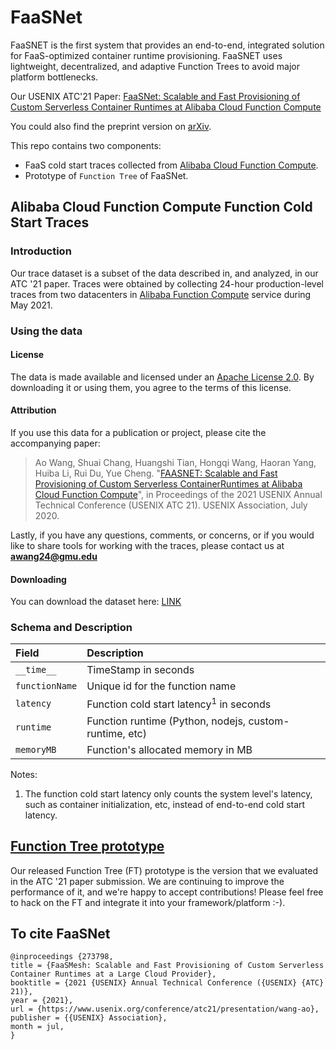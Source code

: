 # FaaSNet

FaaSNET is the first system that provides an end-to-end, integrated solution for FaaS-optimized container runtime provisioning. FaaSNET uses lightweight, decentralized, and adaptive Function Trees to avoid major platform bottlenecks.

Our USENIX ATC'21 Paper: [FaaSNet: Scalable and Fast Provisioning of Custom Serverless Container Runtimes at Alibaba Cloud Function Compute](https://www.usenix.org/conference/atc21/presentation/wang-ao)

You could also find the preprint version on [arXiv](https://arxiv.org/abs/2105.11229).

This repo contains two components:

- FaaS cold start traces collected from [Alibaba Cloud Function Compute](https://www.alibabacloud.com/product/function-compute).
- Prototype of ```Function Tree``` of FaaSNet.

## Alibaba Cloud Function Compute Function Cold Start Traces

### Introduction

Our trace dataset is a subset of the data described in, and analyzed, in our ATC '21 paper. Traces were obtained by collecting 24-hour production-level traces from two datacenters in [Alibaba Function Compute](https://www.alibabacloud.com/product/function-compute) service during May 2021.

### Using the data

#### License

The data is made available and licensed under an [Apache License 2.0](https://github.com/mason-leap-lab/FaaSNet/blob/main/LICENSE). By downloading it or using them, you agree to the terms of this license.

#### Attribution

If you use this data for a publication or project, please cite the accompanying paper:
> Ao Wang, Shuai Chang, Huangshi Tian, Hongqi Wang, Haoran Yang, Huiba Li, Rui Du, Yue Cheng. "[FAASNET: Scalable and Fast Provisioning of Custom Serverless ContainerRuntimes at Alibaba Cloud Function Compute](https://www.usenix.org/conference/atc21/presentation/wang-ao)", in Proceedings of the 2021 USENIX Annual Technical Conference (USENIX ATC 21). USENIX Association, July 2020.

Lastly, if you have any questions, comments, or concerns, or if you would like to share tools for working with the traces, please contact us at [**awang24@gmu.edu**](mailto:awang24@gmu.edu)

#### Downloading

You can download the dataset here: [LINK](https://drive.google.com/file/d/1YLkLhbeYwxobfMtY_5LWQZyHR_ewg6HK/view?usp=sharing
)

### Schema and Description

Field | Description
 :--- | :---
`__time__` | TimeStamp in seconds
`functionName` | Unique id for the function name
`latency` | Function cold start latency<sup>1</sup> in seconds
`runtime` | Function runtime (Python, nodejs, custom-runtime, etc)
`memoryMB` | Function's allocated memory in MB 

Notes:

1. The function cold start latency only counts the system level's latency, such as container initialization, etc, instead
   of end-to-end cold start latency.

## [Function Tree prototype](https://github.com/mason-leap-lab/FaaSNet/tree/main/functionTree)

Our released Function Tree (FT) prototype is the version that we evaluated in the ATC '21 paper submission. We are continuing to improve the performance of it, and we're happy to accept contributions! Please feel free to hack on the FT and integrate it into your framework/platform :-).

## To cite FaaSNet

```
@inproceedings {273798,
title = {FaaSMesh: Scalable and Fast Provisioning of Custom Serverless Container Runtimes at a Large Cloud Provider},
booktitle = {2021 {USENIX} Annual Technical Conference ({USENIX} {ATC} 21)},
year = {2021},
url = {https://www.usenix.org/conference/atc21/presentation/wang-ao},
publisher = {{USENIX} Association},
month = jul,
}
```
